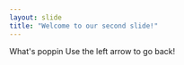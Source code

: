 ```yaml
---
layout: slide
title: "Welcome to our second slide!"
---
```

What's poppin
Use the left arrow to go back!
